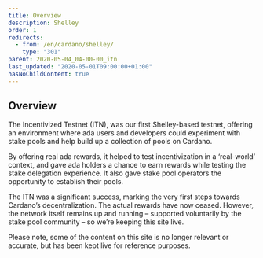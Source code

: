 ```yaml
---
title: Overview
description: Shelley
order: 1
redirects:
  - from: /en/cardano/shelley/
    type: "301"
parent: 2020-05-04_04-00-00_itn
last_updated: "2020-05-01T09:00:00+01:00"
hasNoChildContent: true
---
```

## Overview

The Incentivized Testnet (ITN), was our first Shelley-based testnet, offering an environment where ada users and developers could experiment with stake pools and help build up a collection of pools on Cardano. 

By offering real ada rewards, it helped to test incentivization in a ‘real-world’ context, and gave ada holders a chance to earn rewards while testing the stake delegation experience. It also gave stake pool operators the opportunity to establish their pools.

The ITN was a significant success, marking the very first steps towards Cardano’s decentralization.
The actual rewards have now ceased. However, the network itself remains up and running – supported voluntarily by the stake pool community – so we’re keeping this site live. 

Please note, some of the content on this site is no longer relevant or accurate, but has been kept live for reference purposes.
